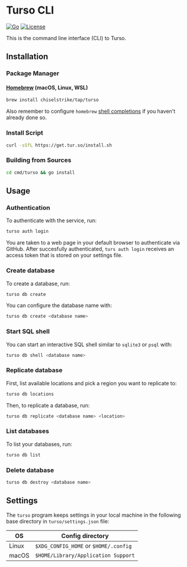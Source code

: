# Turso CLI

[![Go](https://github.com/chiselstrike/turso-cli/actions/workflows/go.yml/badge.svg)](https://github.com/chiselstrike/turso-cli/actions/workflows/go.yml)
[![License](https://img.shields.io/badge/license-MIT-blue)](https://github.com/chiselstrike/turso-cli/blob/main/LICENSE)

This is the command line interface (CLI) to Turso.

## Installation

### Package Manager

#### [Homebrew](https://brew.sh) (macOS, Linux, WSL)

```bash
brew install chiselstrike/tap/turso
```

Also remember to configure `homebrew` [shell completions](https://docs.brew.sh/Shell-Completion) if you haven't already done so.

### Install Script

```bash
curl -sSfL https://get.tur.so/install.sh
```

### Building from Sources

```bash
cd cmd/turso && go install
```

## Usage

### Authentication

To authenticate with the service, run:

```bash
turso auth login
```

You are taken to a web page in your default browser to authenticate via GitHub.
After succesfully authenticated, `turs auth login` receives an access token that is stored on your settings file.

### Create database

To create a database, run:

```bash
turso db create
```

You can configure the database name with:

```bash
turso db create <database name>
```

### Start SQL shell

You can start an interactive SQL shell similar to `sqlite3` or `psql` with:

```bash
turso db shell <database name>
```

### Replicate database

First, list available locations and pick a region you want to replicate to:

```bash
turso db locations
```

Then, to replicate a database, run:

```bash
turso db replicate <database name> <location>
```

### List databases

To list your databases, run:

```bash
turso db list
```

### Delete database

```bash
turso db destroy <database name>
```

## Settings

The `turso` program keeps settings in your local machine in the following base directory in `turso/settings.json` file:

| OS    | Config directory |
| ----- | -----------------|
| Linux | `$XDG_CONFIG_HOME` or `$HOME/.config` |
| macOS | `$HOME/Library/Application Support`  |
